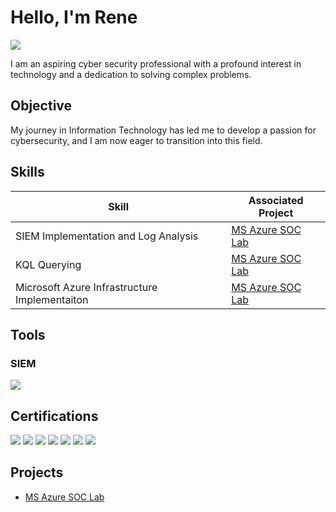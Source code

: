 # Hello, I'm Rene
<a href="https://www.linkedin.com/in/rene-castillo-187463194"><img src="https://img.shields.io/badge/-LinkedIn-0072b1?&style=for-the-badge&logo=linkedin&logoColor=white" /></a>

I am an aspiring cyber security professional with a profound interest in technology and a dedication to solving complex problems.

## Objective

My journey in Information Technology has led me to develop a passion for cybersecurity, and I am now eager to transition into this field. 

## Skills

| Skill                                         | Associated Project         |
|-----------------------------------------------|----------------------------|
| SIEM Implementation and Log Analysis          | <a href="https://github.com/sohluhs/Azure-SOC-Lab">MS Azure SOC Lab</a>|
| KQL Querying                                  | <a href="https://github.com/sohluhs/Azure-SOC-Lab">MS Azure SOC Lab</a>|
| Microsoft Azure Infrastructure Implementaiton | <a href="https://github.com/sohluhs/Azure-SOC-Lab">MS Azure SOC Lab</a>|
## Tools

### SIEM
<div>
    <img src="https://img.shields.io/badge/-Microsoft_Sentinel-0078D4?&style=for-the-badge&logo=Microsoft&logoColor=white" />
</div>

## Certifications
<div>
<img src="https://img.shields.io/badge/-PenTest%2B-FF0000?&style=for-the-badge&logo=CompTIA&logoColor=white" />
<img src="https://img.shields.io/badge/-Security%2B-FF0000?&style=for-the-badge&logo=CompTIA&logoColor=white" />
<img src="https://img.shields.io/badge/-Network%2B-007ACC?&style=for-the-badge&logo=CompTIA&logoColor=white" />
<img src="https://img.shields.io/badge/-A%2B-4D4D4D?&style=for-the-badge&logo=CompTIA&logoColor=white" />
<img src="https://img.shields.io/badge/-%20SSCP-00979C?&style=for-the-badge&logo=ISC2&logoColor=white" />
<img src="https://img.shields.io/badge/-ITIL%20v4%20Foundation-652D90?&style=for-the-badge&logo=ITIL&logoColor=white" />
<img src="https://img.shields.io/badge/-Linux%20Essentials-CC0000?&style=for-the-badge&logo=Linux&logoColor=white" />

</div>

## Projects
- <a href="https://github.com/sohluhs/Azure-SOC-Lab">MS Azure SOC Lab</a>

